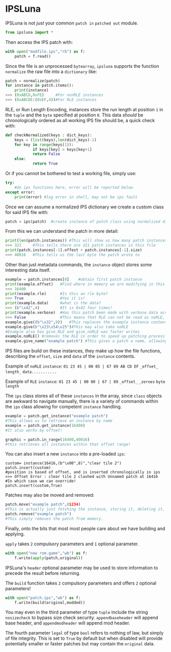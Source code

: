> 

# IPSLuna
IPSLuna is not *just* your common `patch in` `patched out` module.
```python
from ipsluna import *
```
Then access the IPS patch with:
```python
with open("modfile.ips","rb") as f:
	patch = f.read()
```
Since the file is an unprocessed `bytearray`, `ipsluna` supports the function `normalize` the raw file into a `dictionary` like:
```python
patch = normalize(patch)
for instance in patch.items():
	print(instance)
>>> (0xABCD,0xFE)	  #For nonRLE instances
>>> (0xABCDE:(0xEF,4))#For RLE instances
```
RLE, or Run Length Encoding, instances store the run length at position `1` in the `tuple` and the `byte` specified at position `0`.
This data *should* be chronologically ordered as all working IPS file should be, a quick check with:
```python
def checkNormalized(keys : dict_keys):
	keys = (list(keys),len(dict_keys)-1)
	for key in range(keys(1)):
			if keys[key] > keys[key+1]
			return False
	else:
			return True
```
Or if you cannot be bothered to test a working file, simply use:
```python
try:
	#do ips functions here, error will be reported below
except error:
	print(error) #log error in shell, may not be ips fault
```
Once we can assume a normalized IPS dictionary we create a custom class for said IPS file with:
```python
patch = ips(patch)	#create instance of patch class using normalized dictionary
```
From this we can understand the patch in more detail:
```python
print(len(patch.instances))	#This will show us how many patch instances there are
>>> 321		#This tells there are 321 patch instances in this file
print(patch.instances[-1].offest + patch.instances[-1].size)
>>> 40016	#This tells us the last byte the patch wrote to
```
Other than just metadata commands, the `instance` object stores some interesting data itself.
```python
example = patch.instances[0]	#obtain first patch instance
print(example.offset)	#Find where in memory we are modifying in this patch instance
>>> 16400
print(example.rle)		#Is this an rle byte?
>>> True 				#Yes it is!
print(example.data)		#what is the data?
>>> (b"\x42",4)			#It is 0x42 four times!
print(example.verbose)	#Has this patch been made with verbose data access?
>>> False 				#This means that RLE can not be read as noRLE, this is more efficient by memory.
example.give((b"\x32",9))	#This replaces the example instance contents with the Nine length 0x32 RLE Bytes
example.give(b"\x23\x54\x25")#This may also take noRLE
#Example also has give_RLE and give_noRLE was faster writes
example.noRLE()	#removes the RLE in order to speed up patching process (not data efficient)
example.give_name("example patch") #This gives a patch a name, allowing for easier legitbility when being viewed later.
```
IPS files are build on these instances, they make up how the file functions, describing the `offset`, `size` and `data` of the `instance` contents. 

Example of `noRLE` `instance`:
`01 23 45 | 00 05 | 67 89 AB CD EF`
`_offset_` `length_` `data...........`

Example of `RLE` `instance`:
`01 23 45 | 00 00 | 67 | 89`
`_offset_` `_zeroes` `byte` `length`

The `ips` class stores all of these `instances` in the array, since `class` objects are awkward to navigate manually, there is a variety of commands within the `ips` class allowing for competent `instance` handling.
```python
example = patch.get_instance("example patch")
#This allows us to retrieve an instance by name
example = patch.get_instance(16400)
#It also works by offset!

graphic = patch.in_range(16400,40016)
#this retrieves all instances within that offset range!
```
You can also insert a new `instance` into a pre-loaded `ips`:
```
custom= instance(16416,(b"\x00",8)","clear tile 2")
patch.insert(custom)
#position is based of offset, and is inserted chronologically in ips
>>> Offset Error : clear tile 2 clashed with Unnamed patch at 16416
#In which case we can override!
patch.insert(custom,True) 
```
Patches may also be moved and removed:
```python
patch.move("example patch",01234)
#This is actually just fetching the instance, storing it, deleting it, modifying it's offset and re-inserting it!
patch.remove("example patch")
#This simply removes the patch from memory.
```
Finally, onto the bits that most most people care about we have building and applying.

`apply` takes `2` compulsory parameters and `1` optional parameter.
```python
with open("new rom.game","wb") as f:
	f.write(apply(patch,original))
``` 
IPSLuna's `header` optional parameter may be used to store information to precede the result before returning.

The `build` function takes `2` compulsory parameters and offers `2` optional parameters!
```python
with open("patch.ips","wb") as f:
	f.write(build(original,modded))
```
You may even in the third parameter of type `tuple` include the string `nosizecheck` to bypass size check security.
`appendbaseheader` will append base header, and `appendmodheader` will append mod header.

The fourth parameter `legal` of type `bool` refers to nothing of law, but simply of file integrity. This is set to `True` by default but when disabled will provide potentially smaller or faster patches but may contain the `original` data.
